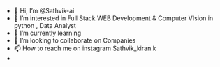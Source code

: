 - 👋 Hi, I’m @Sathvik-ai
- 👀 I’m interested in Full Stack WEB Development & Computer VIsion in python , Data Analyst
- 🌱 I’m currently learning 
- 💞️ I’m looking to collaborate on Companies
- 📫 How to reach me on instagram Sathvik_kiran.k
- 

<!---
Sathvik-ai/Sathvik-ai is a ✨ special ✨ repository because its `README.md` (this file) appears on your GitHub profile.
You can click the Preview link to take a look at your changes.
--->
